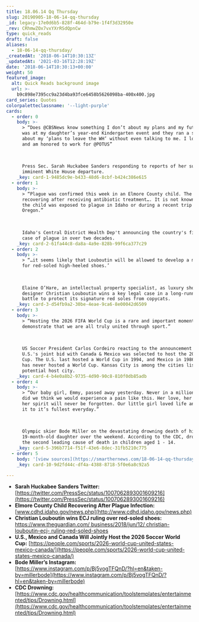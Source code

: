 ```yaml
---
title: 18.06.14 Qq Thursday
slug: 20190905-18-06-14-qq-thursday
_id: legacy-17e0d6b5-828f-464d-b79e-1f4f3d32950e
_rev: CRhmwZOx7vxYXrRSdQpnCw
type: quick_reads
draft: false
aliases:
  - 18-06-14-qq-thursday/
_createdAt: '2018-06-14T10:30:13Z'
_updatedAt: '2021-03-16T12:28:19Z'
date: '2018-06-14T10:30:13+00:00'
weight: 50
featured_image:
  alt: Quick Reads background image
  url: >-
    b9c898e7395cc9a23d4ba93fce6458b5626098ba-400x400.jpg
card_series: Quotes
colorpaletteclassname: '--light-purple'
cards:
  - order: 0
    body: >-
      > “Does @CBSNews know something I don’t about my plans and my future? I
      was at my daughter’s year-end Kindergarten event and they ran a story
      about my ‘plans to leave the WH’ without even talking to me. I love my job
      and am honored to work for @POTUS”  
        
        
        
      Press Sec. Sarah Huckabee Sanders responding to reports of her supposed
      imminent White House departure.
    _key: card-1-9485dc9e-b433-48d6-8cbf-b424c386e615
  - order: 1
    body: >-
      > “Plague was confirmed this week in an Elmore County child. The child is
      recovering after receiving antibiotic treatment…. It is not known whether
      the child was exposed to plague in Idaho or during a recent trip to
      Oregon.”  
        
        
        
      Idaho's Central District Health Dep't announcing the country's first human
      case of plague in over two decades.
    _key: card-2-61fa44c8-da8a-4a9e-828b-99f6ca377c29
  - order: 2
    body: >-
      > “…it seems likely that Louboutin will be allowed to develop a monopoly
      for red-soled high-heeled shoes.’  
        
        
        
      Elaine O’Hare, an intellectual property specialist, as luxury shoe
      designer Christian Louboutin wins a key legal case in a long-running
      battle to protect its signature red soles from copycats.
    _key: card-3-d54fb9a2-30be-4eae-9ca6-8e00042d6509
  - order: 3
    body: >-
      > “Hosting the 2026 FIFA World Cup is a rare and important moment to
      demonstrate that we are all truly united through sport.”  
        
        
        
      US Soccer President Carlos Cordeiro reacting to the announcement that the
      U.S.'s joint bid with Canada & Mexico was selected to host the 2026 World
      Cup. The U.S. last hosted a World Cup in 1994, and Mexico in 1986. Canada
      has never hosted a World Cup. Kansas City is among the cities listed as a
      potential host city.
    _key: card-4-b4e0a8b2-9735-4d90-90c8-810f0db85adb
  - order: 4
    body: >-
      > “Our baby girl, Emmy, passed away yesterday. Never in a million years
      did we think we would experience a pain like this. Her love, her light,
      her spirit will never be forgotten. Our little girl loved life and lived
      it to it’s fullest everyday.”  
        
        
        
      Olympic skier Bode Miller on the devastating drowning death of his
      19-month-old daughter over the weekend. According to the CDC, drowning is
      the second leading cause of death in children aged 1 - 14.
    _key: card-5-396b7714-f51f-43e6-8dec-31fb5210c775
  - order: 5
    body: '[view sources](https://smarthernews.com/18-06-14-qq-thursday/)'
    _key: card-10-9d2fd44c-df4a-4388-8718-5f0e6a8c92a5

---
```

* **Sarah Huckabee Sanders Twitter:** [https://twitter.com/PressSec/status/1007062893001609216](https://twitter.com/PressSec/status/1007062893001609216)
* **Elmore County Child Recovering After Plague Infection:** [www.cdhd.idaho.gov/news.php](http://www.cdhd.idaho.gov/news.php)
* **Christian Louboutin wins ECJ ruling over red-soled shoes:**  
[https://www.theguardian.com/ business/2018/jun/12/ christian-louboutin-ecj- ruling-red-soled-shoes](https://www.theguardian.com/)
* **U.S., Mexico and Canada Will Jointly Host the 2026 Soccer World Cup:** [https://people.com/sports/2026-world-cup-united-states-mexico-canada/](https://people.com/sports/2026-world-cup-united-states-mexico-canada/)
* **Bode Miller’s Instagram:**  
[https://www.instagram.com/p/Bj5vogTFQnD/?hl=en&taken-by=millerbode](https://www.instagram.com/p/Bj5vogTFQnD/?hl=en&taken-by=millerbode)
* **CDC Drowning:** [https://www.cdc.gov/healthcommunication/toolstemplates/entertainmented/tips/Drowning.html](https://www.cdc.gov/healthcommunication/toolstemplates/entertainmented/tips/Drowning.html)